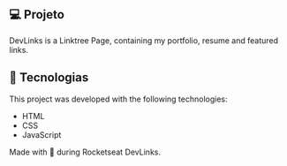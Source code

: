 ## 💻 Projeto

DevLinks is a Linktree Page, containing my portfolio, resume and featured links.

## 🚀 Tecnologias

This project was developed with the following technologies:

- HTML
- CSS
- JavaScript

Made with 💜 during Rocketseat DevLinks.
